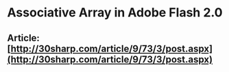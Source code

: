 # Associative Array in Adobe Flash 2.0

## Article: [http://30sharp.com/article/9/73/3/post.aspx](http://30sharp.com/article/9/73/3/post.aspx)
